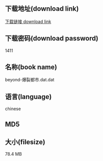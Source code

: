 ## 下载地址(download link)
[下载链接 download link](https://tutu365.netlify.app/?s=beyond-%E7%88%86%E8%A3%82%E9%83%BD%E5%B8%82.dat)

## 下载密码(download password)
1411

## 名称(book name)
beyond-爆裂都市.dat.dat

## 语言(language)
chinese

## MD5


## 大小(filesize)
78.4 MB
